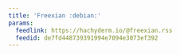 ```yaml
---
title: 'Freexian :debian:'
params:
  feedlink: https://hachyderm.io/@freexian.rss
  feedid: de7fd448739391994e7094e3073ef392
---
```

